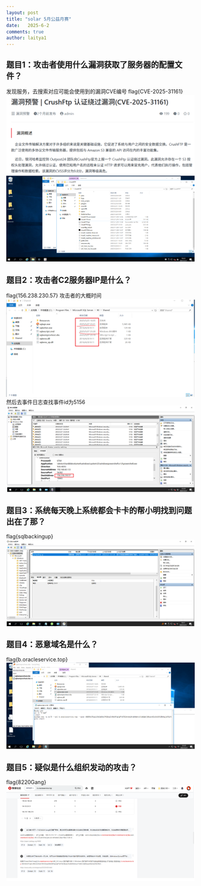 ```yaml
---
layout: post
title: "solar 5月公益月赛"
date:   2025-6-2
comments: true
author: laitya1
---
```


## 题目1：攻击者使用什么漏洞获取了服务器的配置文件？

发现服务，去搜索对应可能会使用到的漏洞CVE编号
  flag{CVE-2025-31161}
![image-20250602121248724](../assets/image-20250602121248724.png)
![image-20250602121257541](../assets/image-20250602121257541.png) 

## 题目2：攻击者C2服务器IP是什么？

flag{156.238.230.57}
攻击者的大概时间
![image-20250602121308631](../assets/image-20250602121308631.png)
然后去事件日志查找事件id为5156
![image-20250602121317992](../assets/image-20250602121317992.png)

## 题目3：系统每天晚上系统都会卡卡的帮小明找到问题出在了那？

flag{sqlbackingup}
![image-20250602121326937](../assets/image-20250602121326937.png)  

## 题目4：恶意域名是什么？

flag{b.oracleservice.top}
![image-20250602121343782](../assets/image-20250602121343782.png)

## 题目5：疑似是什么组织发动的攻击？

flag{8220Gang}
![image-20250602121356059](../assets/image-20250602121356059.png)
